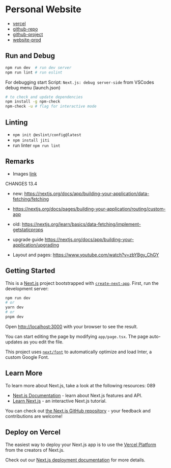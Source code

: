 # Personal Website

- [vercel](https://vercel.com/oliverzotts-projects)
- [github-repo](https://github.com/OliverZott/website)
- [github-project](https://github.com/users/OliverZott/projects/9)
- [website-prod](https://oliver-zott.vercel.app/)

## Run and Debug

```bash
npm run dev  # run dev server
npm run lint # run eslint
```

For debugging start Script: `Next.js: debug server-side` from VSCodes debug menu (launch.json)

```bash
# to check and update dependencies
npm install -g npm-check
npm-check -u # flag for interactive mode
```

## Linting

- `npm init @eslint/config@latest`
- `npm install jiti`
- run linter `npm run lint`

## Remarks

- Images [link](https://nextjs.org/docs/pages/api-reference/components/image)

CHANGES 13.4

- new: <https://nextjs.org/docs/app/building-your-application/data-fetching/fetching>
- <https://nextjs.org/docs/pages/building-your-application/routing/custom-app>
- old: <https://nextjs.org/learn/basics/data-fetching/implement-getstaticprops>
- upgrade guide <https://nextjs.org/docs/app/building-your-application/upgrading>

- Layout and pages: <https://www.youtube.com/watch?v=zbYBgy_ChGY>

## Getting Started

This is a [Next.js](https://nextjs.org/) project bootstrapped with [`create-next-app`](https://github.com/vercel/next.js/tree/canary/packages/create-next-app).
First, run the development server:

```bash
npm run dev
# or
yarn dev
# or
pnpm dev
```

Open [http://localhost:3000](http://localhost:3000) with your browser to see the result.

You can start editing the page by modifying `app/page.tsx`. The page auto-updates as you edit the file.

This project uses [`next/font`](https://nextjs.org/docs/basic-features/font-optimization) to automatically optimize and load Inter, a custom Google Font.

## Learn More

To learn more about Next.js, take a look at the following resources:
089

- [Next.js Documentation](https://nextjs.org/docs) - learn about Next.js features and API.
- [Learn Next.js](https://nextjs.org/learn) - an interactive Next.js tutorial.

You can check out [the Next.js GitHub repository](https://github.com/vercel/next.js/) - your feedback and contributions are welcome!

## Deploy on Vercel

The easiest way to deploy your Next.js app is to use the [Vercel Platform](https://vercel.com/new?utm_medium=default-template&filter=next.js&utm_source=create-next-app&utm_campaign=create-next-app-readme) from the creators of Next.js.

Check out our [Next.js deployment documentation](https://nextjs.org/docs/deployment) for more details.
